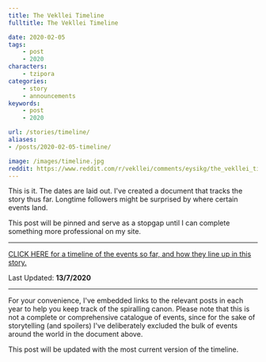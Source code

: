 ```yaml
---
title: The Vekllei Timeline
fulltitle: The Vekllei Timeline

date: 2020-02-05
tags:
    - post
    - 2020
characters:
    - tzipora
categories:
    - story
    - announcements
keywords:
    - post
    - 2020

url: /stories/timeline/
aliases:
- /posts/2020-02-05-timeline/

image: /images/timeline.jpg
reddit: https://www.reddit.com/r/vekllei/comments/eysikg/the_vekllei_timeline/
---
```

This is it. The dates are laid out. I've created a document that tracks the story thus far. Longtime followers might be surprised by where certain events land.

This post will be pinned and serve as a stopgap until I can complete something more professional on my site.

*****

[CLICK HERE for a timeline of the events so far, and how they line up in this story.](/files/Post-War%20Vekllei%20Timeline.pdf)

Last Updated: **13/7/2020**
*****

For your convenience, I've embedded links to the relevant posts in each year to help you keep track of the spiralling canon. Please note that this is not a complete or comprehensive catalogue of events, since for the sake of storytelling (and spoilers) I've deliberately excluded the bulk of events around the world in the document above.

This post will be updated with the most current version of the timeline.
